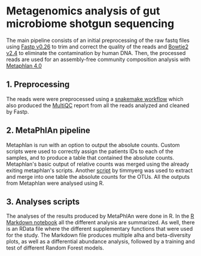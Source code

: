 # Metagenomics analysis of gut microbiome shotgun sequencing

The main pipeline consists of an initial preprocessing of the raw fastq files using [Fastp v0.26](https://github.com/OpenGene/fastp) to trim and correct the quality of the reads and [Bowtie2 v2.4](https://github.com/BenLangmead/bowtie2) to eliminate the contamination by human DNA. Then, the processed reads are used for an assembly-free community composition analysis with [Metaphlan 4.0](https://github.com/biobakery/MetaPhlAn) 

## 1. Preprocessing
  
  The reads were were preprocessed using a [snakemake workflow](https://github.com/pabloati/Metagenomics-pipeline/blob/main/Preprocessing.smk) which also produced the [MultiQC](https://github.com/ewels/MultiQC) report from all the reads analyzed and cleaned by Fastp. 

## 2. MetaPhlAn pipeline

  Metaphlan is run with an option to output the absolute counts. Custom scripts were used to correctly assign the patients IDs to each of the samples, and to produce a table that contained the absolute counts. Metaphlan's basic output of relative counts was merged using the already exiting metaphlan's scripts. Another [script](secondary_scripts/merge_metaphlan_absolute.py) by timmyerg was used to extract and merge into one table the absolute counts for the OTUs. All the outputs from Metaphlan were analysed using R.

  ## 3. Analyses scripts

  The analyses of the results produced by MetaPhlAn were done in R. In the [R Markdown notebook](Rscripts/MIA_Thesis_final.Rmd) all the different analysis are summarized. As well, there is an RData file where the different supplementary functions that were used for the study. The Markdown file produces multiple alha and beta-diversity plots, as well as a differential abundance analysis, followed by a training and test of different Random Forest models. 
